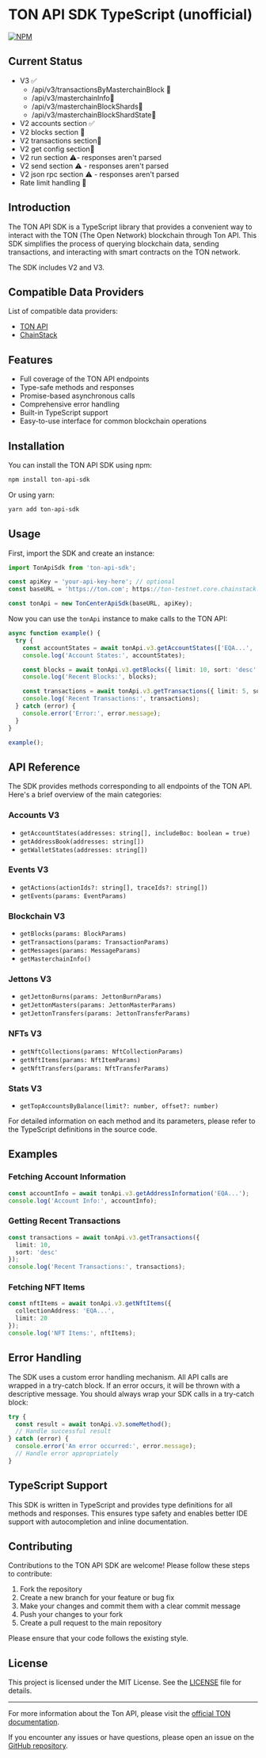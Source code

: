 # TON API SDK TypeScript (unofficial)
[![NPM](https://nodei.co/npm/ton-api-ts.png?mini=true)](https://npmjs.org/package/ton-api-ts)

## Current Status
- V3 ✅
  - /api/v3/transactionsByMasterchainBlock 🚫
  - /api/v3/masterchainInfo🚫
  - /api/v3/masterchainBlockShards🚫
  - /api/v3/masterchainBlockShardState🚫
- V2 accounts section ✅
- V2 blocks section 🚫 
- V2 transactions section🚫
- V2 get config section🚫
- V2 run section ⚠️- responses aren't parsed
- V2 send section ⚠️ - responses aren't parsed
- V2 json rpc section ⚠️ - responses aren't parsed
- Rate limit handling 🚫

## Introduction

The TON API SDK is a TypeScript library that provides a convenient way to interact with the TON (The Open Network) blockchain through Ton API. 
This SDK simplifies the process of querying blockchain data, sending transactions, and interacting with smart contracts on the TON network.

The SDK includes V2 and V3.

## Compatible Data Providers
List of compatible data providers:
- [TON API](https://ton.com/)
- [ChainStack](https://chainstack.com/)

## Features

- Full coverage of the TON API endpoints
- Type-safe methods and responses
- Promise-based asynchronous calls
- Comprehensive error handling
- Built-in TypeScript support
- Easy-to-use interface for common blockchain operations

## Installation

You can install the TON API SDK using npm:

```bash
npm install ton-api-sdk
```

Or using yarn:

```bash
yarn add ton-api-sdk
```

## Usage

First, import the SDK and create an instance:

```typescript
import TonApiSdk from 'ton-api-sdk';

const apiKey = 'your-api-key-here'; // optional
const baseURL = 'https://ton.com'; https://ton-testnet.core.chainstack.com/${api_key}/

const tonApi = new TonCenterApiSdk(baseURL, apiKey);
```

Now you can use the `tonApi` instance to make calls to the TON API:

```typescript
async function example() {
  try {
    const accountStates = await tonApi.v3.getAccountStates(['EQA...', 'EQB...']);
    console.log('Account States:', accountStates);

    const blocks = await tonApi.v3.getBlocks({ limit: 10, sort: 'desc' });
    console.log('Recent Blocks:', blocks);

    const transactions = await tonApi.v3.getTransactions({ limit: 5, sort: 'desc' });
    console.log('Recent Transactions:', transactions);
  } catch (error) {
    console.error('Error:', error.message);
  }
}

example();
```

## API Reference

The SDK provides methods corresponding to all endpoints of the TON API. Here's a brief overview of the main categories:

### Accounts V3
- `getAccountStates(addresses: string[], includeBoc: boolean = true)`
- `getAddressBook(addresses: string[])`
- `getWalletStates(addresses: string[])`

### Events V3
- `getActions(actionIds?: string[], traceIds?: string[])`
- `getEvents(params: EventParams)`

### Blockchain V3
- `getBlocks(params: BlockParams)`
- `getTransactions(params: TransactionParams)`
- `getMessages(params: MessageParams)`
- `getMasterchainInfo()`

### Jettons V3
- `getJettonBurns(params: JettonBurnParams)`
- `getJettonMasters(params: JettonMasterParams)`
- `getJettonTransfers(params: JettonTransferParams)`

### NFTs V3
- `getNftCollections(params: NftCollectionParams)`
- `getNftItems(params: NftItemParams)`
- `getNftTransfers(params: NftTransferParams)`

### Stats V3
- `getTopAccountsByBalance(limit?: number, offset?: number)`

For detailed information on each method and its parameters, please refer to the TypeScript definitions in the source code.

## Examples

### Fetching Account Information

```typescript
const accountInfo = await tonApi.v3.getAddressInformation('EQA...');
console.log('Account Info:', accountInfo);
```

### Getting Recent Transactions

```typescript
const transactions = await tonApi.v3.getTransactions({
  limit: 10,
  sort: 'desc'
});
console.log('Recent Transactions:', transactions);
```

### Fetching NFT Items

```typescript
const nftItems = await tonApi.v3.getNftItems({
  collectionAddress: 'EQA...',
  limit: 20
});
console.log('NFT Items:', nftItems);
```

## Error Handling

The SDK uses a custom error handling mechanism. All API calls are wrapped in a try-catch block. If an error occurs, it will be thrown with a descriptive message. You should always wrap your SDK calls in a try-catch block:

```typescript
try {
  const result = await tonApi.v3.someMethod();
  // Handle successful result
} catch (error) {
  console.error('An error occurred:', error.message);
  // Handle error appropriately
}
```

## TypeScript Support

This SDK is written in TypeScript and provides type definitions for all methods and responses. This ensures type safety and enables better IDE support with autocompletion and inline documentation.

## Contributing

Contributions to the TON API SDK are welcome! Please follow these steps to contribute:

1. Fork the repository
2. Create a new branch for your feature or bug fix
3. Make your changes and commit them with a clear commit message
4. Push your changes to your fork
5. Create a pull request to the main repository

Please ensure that your code follows the existing style.

## License

This project is licensed under the MIT License. See the [LICENSE](LICENSE) file for details.

---

For more information about the Ton API, please visit the [official TON documentation](https://ton.com/).

If you encounter any issues or have questions, please open an issue on the [GitHub repository](https://github.com/YevheniiBezuhlyi/ton-api-sdk/issues).
